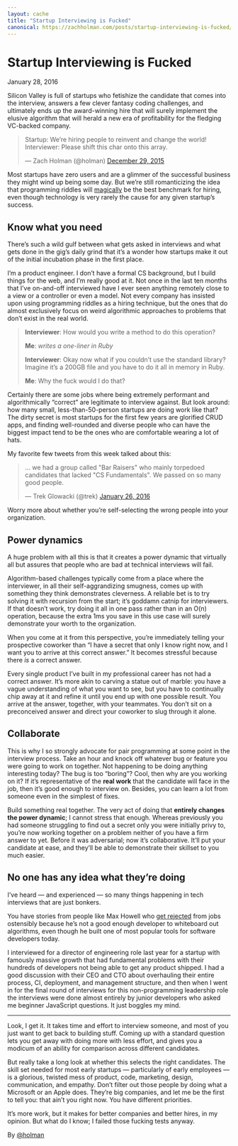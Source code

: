 ```yaml
---
layout: cache
title: "Startup Interviewing is Fucked"
canonical: https://zachholman.com/posts/startup-interviewing-is-fucked/
---
```


# Startup Interviewing is Fucked

January 28, 2016

Silicon Valley is full of startups who fetishize the candidate that comes into the interview, answers a few clever fantasy coding challenges, and ultimately ends up the award-winning hire that will surely implement the elusive algorithm that will herald a new era of profitability for the fledging VC-backed company.

> Startup: We’re hiring people to reinvent and change the world! Interviewer: Please shift this char onto this array.
>
> — Zach Holman (@holman) [December 29, 2015](https://twitter.com/holman/status/681922317958524928)

Most startups have zero users and are a glimmer of the successful business they might wind up being some day. But we’re still romanticizing the idea that programming riddles will [magically](https://twitter.com/holman/status/154986236640112641) be the best benchmark for hiring, even though technology is very rarely the cause for any given startup’s success.

## Know what you need

There’s such a wild gulf between what gets asked in interviews and what gets done in the gig’s daily grind that it’s a wonder how startups make it out of the initial incubation phase in the first place.

I’m a product engineer. I don’t have a formal CS background, but I build things for the web, and I’m really good at it. Not once in the last ten months that I’ve on-and-off interviewed have I ever seen anything remotely close to a view or a controller or even a model. Not every company has insisted upon using programming riddles as a hiring technique, but the ones that do almost exclusively focus on weird algorithmic approaches to problems that don’t exist in the real world.

> **Interviewer**: How would you write a method to do this operation?
>
> **Me**: *writes a one-liner in Ruby*
>
> **Interviewer**: Okay now what if you couldn’t use the standard library? Imagine it’s a 200GB file and you have to do it all in memory in Ruby.
>
> **Me**: Why the fuck would I do that?

Certainly there are some jobs where being extremely performant and algorithmically “correct” are legitimate to interview against. But look around: how many small, less-than-50-person startups are doing work like that? The dirty secret is most startups for the first few years are glorified CRUD apps, and finding well-rounded and diverse people who can have the biggest impact tend to be the ones who are comfortable wearing a lot of hats.

My favorite few tweets from this week talked about this:

> ... we had a group called "Bar Raisers" who mainly torpedoed candidates that lacked "CS Fundamentals". We passed on so many good people.
>
> — Trek Glowacki (@trek) [January 26, 2016](https://twitter.com/trek/status/692118907184902151)

Worry more about whether you’re self-selecting the wrong people into your organization.

## Power dynamics

A huge problem with all this is that it creates a power dynamic that virtually all but assures that people who are bad at technical interviews will fail.

Algorithm-based challenges typically come from a place where the interviewer, in all their self-aggrandizing smugness, comes up with something they think demonstrates cleverness. A reliable bet is to try solving it with recursion from the start; it’s goddamn catnip for interviewers. If that doesn’t work, try doing it all in one pass rather than in an O(n) operation, because the extra 1ms you save in this use case will surely demonstrate your worth to the organization.

When you come at it from this perspective, you’re immediately telling your prospective coworker than “I have a secret that only I know right now, and I want you to arrive at this correct answer.” It becomes stressful because there *is* a correct answer.

Every single product I’ve built in my professional career has not had a correct answer. It’s more akin to carving a statue out of marble: you have a vague understanding of what you want to see, but you have to continually chip away at it and refine it until you end up with one possible result. You arrive at the answer, together, with your teammates. You don’t sit on a preconceived answer and direct your coworker to slug through it alone.

## Collaborate

This is why I so strongly advocate for pair programming at some point in the interview process. Take an hour and knock off whatever bug or feature you were going to work on together. Not happening to be doing anything interesting today? The bug is too “boring”? Cool, then why are you working on it? If it’s representative of the **real work** that the candidate will face in the job, then it’s good enough to interview on. Besides, you can learn a lot from someone even in the simplest of fixes.

Build something real together. The very act of doing that **entirely changes the power dynamic**; I cannot stress that enough. Whereas previously you had someone struggling to find out a secret only you were initially privy to, you’re now working together on a problem neither of you have a firm answer to yet. Before it was adversarial; now it’s collaborative. It’ll put your candidate at ease, and they’ll be able to demonstrate their skillset to you much easier.

## No one has any idea what they’re doing

I’ve heard — and experienced — so many things happening in tech interviews that are just bonkers.

You have stories from people like Max Howell who [get rejected](https://twitter.com/mxcl/status/608682016205344768) from jobs ostensibly because he’s not a good enough developer to whiteboard out algorithms, even though he built one of most popular tools for software developers today.

I interviewed for a director of engineering role last year for a startup with famously massive growth that had fundamental problems with their hundreds of developers not being able to get any product shipped. I had a good discussion with their CEO and CTO about overhauling their entire process, CI, deployment, and management structure, and then when I went in for the final round of interviews for this non-programming leadership role the interviews were done almost entirely by junior developers who asked me beginner JavaScript questions. It just boggles my mind.

- - - - - -

Look, I get it. It takes time and effort to interview someone, and most of you just want to get back to building stuff. Coming up with a standard question lets you get away with doing more with less effort, and gives you a modicum of an ability for comparison across different candidates.

But really take a long look at whether this selects the right candidates. The skill set needed for most early startups — particularly of early employees — is a glorious, twisted mess of product, code, marketing, design, communication, and empathy. Don’t filter out those people by doing what a Microsoft or an Apple does. They’re big companies, and let me be the first to tell you: that ain’t you right now. You have different priorities.

It’s more work, but it makes for better companies and better hires, in my opinion. But what do I know; I failed those fucking tests anyway.

By [ @holman ](https://twitter.com/holman)
